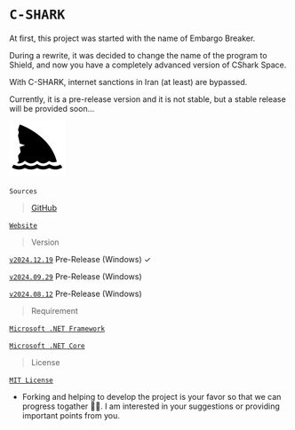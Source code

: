 # `C-SHARK`

At first, this project was started with the name of Embargo Breaker.

During a rewrite, it was decided to change the name of the program to Shield, and now you have a completely advanced
version of CShark Space.

With C-SHARK, internet sanctions in Iran (at least) are bypassed.

Currently, it is a pre-release version and it is not stable, but a stable release will be provided soon...

![logo](https://github.com/b-daarr/C-SHARK/blob/main/shark.png)

`Sources`

> [GitHub](https://github.com/b-daarr/CShark/blob/main/README.md#cshark-)

[`Website`](http://cshark.space)

> Version

[`v2024.12.19`](https://github.com/b-daarr/C-SHARK/releases/tag/v2024.12.19) Pre-Release (Windows) ✓

[`v2024.09.29`](https://github.com/b-daarr/C-SHARK/releases/tag/v2024.09.29) Pre-Release (Windows)

[`v2024.08.12`](https://github.com/b-daarr/C-SHARK/releases/tag/v2024.08.12) Pre-Release (Windows)

> Requirement

[`Microsoft .NET Framework`](https://dotnet.microsoft.com/en-us/download/dotnet-framework)

[`Microsoft .NET Core`](https://dotnet.microsoft.com/en-us/download)

> License

[`MIT License`](https://github.com/b-daarr/C-SHARK/blob/main/LICENSE.md)

+ Forking and helping to develop the project is your favor so that we can progress togather 🙏🏻.
  I am interested in your suggestions or providing important points from you.
